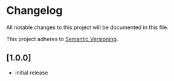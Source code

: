 # Changelog

All notable changes to this project will be documented in this file.

This project adheres to [Semantic Versioning](http://semver.org/).

## [1.0.0]

* initial release
